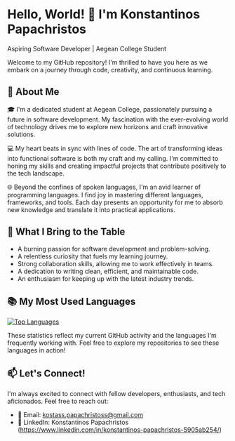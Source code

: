 # Hello, World! 👋 I'm Konstantinos Papachristos

Aspiring Software Developer | Aegean College Student

Welcome to my GitHub repository! I'm thrilled to have you here as we embark on a journey through code, creativity, and continuous learning.

## 🌱 About Me

🎓 I'm a dedicated student at Aegean College, passionately pursuing a future in software development. My fascination with the ever-evolving world of technology drives me to explore new horizons and craft innovative solutions.

💻 My heart beats in sync with lines of code. The art of transforming ideas into functional software is both my craft and my calling. I'm committed to honing my skills and creating impactful projects that contribute positively to the tech landscape.

🌐 Beyond the confines of spoken languages, I'm an avid learner of programming languages. I find joy in mastering different languages, frameworks, and tools. Each day presents an opportunity for me to absorb new knowledge and translate it into practical applications.

## 🚀 What I Bring to the Table

- A burning passion for software development and problem-solving.
- A relentless curiosity that fuels my learning journey.
- Strong collaboration skills, allowing me to work effectively in teams.
- A dedication to writing clean, efficient, and maintainable code.
- An enthusiasm for keeping up with the latest industry trends.

## 📚 My Most Used Languages

[![Top Languages](https://github-readme-stats.vercel.app/api/top-langs/?username=KostantinosPapachristos&layout=compact)](https://github.com/KostantinosPapachristos)

These statistics reflect my current GitHub activity and the languages I'm frequently working with. Feel free to explore my repositories to see these languages in action!



## 📫 Let's Connect!

I'm always excited to connect with fellow developers, enthusiasts, and tech aficionados. Feel free to reach out:

- 📧 Email: kostass.papachristoss@gmail.com
- 💼 LinkedIn: Konstantinos Papachristos (https://www.linkedin.com/in/konstantinos-papachristos-5905ab254/)
